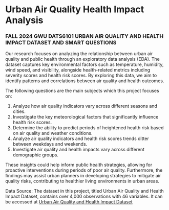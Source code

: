 # Urban Air Quality Health Impact Analysis


### FALL 2024 GWU **__DATS6101__** URBAN AIR QUALITY AND HEALTH IMPACT DATASET AND SMART QUESTIONS

Our research focuses on analyzing the relationship between urban air quality and public health through an exploratory data analysis (EDA). The dataset captures key environmental factors such as temperature, humidity, wind speed, and visibility, alongside health-related metrics including severity scores and health risk scores. By exploring this data, we aim to identify patterns and correlations between air quality and health outcomes.

The following questions are the main subjects which this project focuses on:
   1)	Analyze how air quality indicators vary across different seasons and cities.
   2)	Investigate the key meteorological factors that significantly influence health risk scores.
   3)	Determine the ability to predict periods of heightened health risk based on air quality and weather conditions.
   4)	Analyze air quality indicators and health risk scores trends ditter between weekdays and weekends.
   5)	Investigate air quality and health impacts vary across different demographic groups.

These insights could help inform public health strategies, allowing for proactive interventions during periods of poor air quality. Furthermore, the findings may assist urban planners in developing strategies to mitigate air quality risks, contributing to healthier living environments in urban areas.

Data Source: The dataset in this project, titled Urban Air Quality and Health Impact Dataset, contains over 4,000 observations with 46 variables. It can be accessed at [Urban Air Quality and Health Impact Dataset](https://www.kaggle.com/datasets/abdullah0a/urban-air-quality-and-health-impact-dataset)

